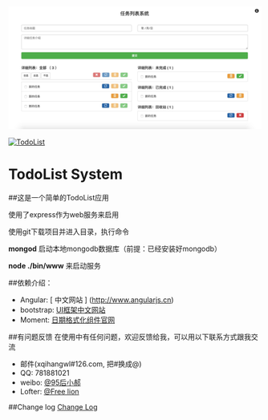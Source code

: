 [![TodoList](https://raw.githubusercontent.com/xqihang/TodoList/master/public/uploadfiles/screen_01.png)](http://www.freelion.me)

[![TodoList](https://raw.githubusercontent.com/xqihang/TodoList/master/public/uploadfiles/screen_02.png)](http://www.freelion.me)

# TodoList System
 
##这是一个简单的TodoList应用
 
使用了express作为web服务来启用
 
使用git下载项目并进入目录，执行命令  

**mongod** 启动本地mongodb数据库（前提：已经安装好mongodb）

**node ./bin/www** 来启动服务


##依赖介绍：

* Angular: [ 中文网站 ] (http://www.angularjs.cn)
* bootstrap: [ UI框架中文网站 ](http://www.bootcss.com)
* Moment: [ 日期格式化组件官网 ](http://momentjs.com)
 
##有问题反馈
在使用中有任何问题，欢迎反馈给我，可以用以下联系方式跟我交流
 
* 邮件(xqihangwl#126.com, 把#换成@)
* QQ: 781881021
* weibo: [@95后小郝](http://weibo.com/xqihang)
* Lofter: [@Free lion](http://photo.freelion.me)
 
 
##Change log
[Change Log](https://github.com/xqihang/todolist/blob/master/CHANGE.md)
